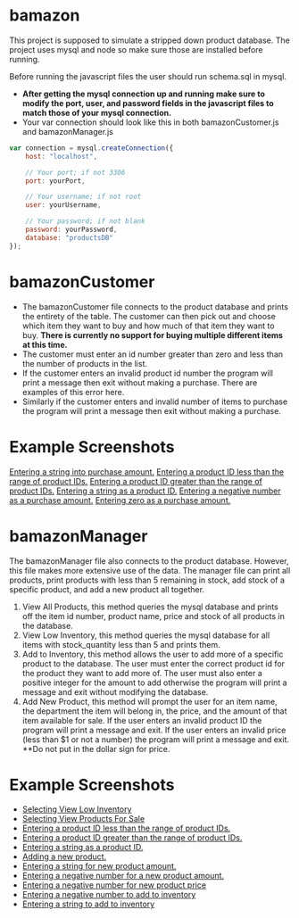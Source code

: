 # bamazon
This project is supposed to simulate a stripped down product database.
The project uses mysql and node so make sure those are installed before running.

Before running the javascript files the user should run schema.sql in mysql.

*  __After getting the mysql connection up and running make sure to modify the port, user, and password fields in the javascript files to match those of your mysql connection.__
* Your var connection should look like this in both bamazonCustomer.js and bamazonManager.js
```javascript
var connection = mysql.createConnection({
    host: "localhost",

    // Your port; if not 3306
    port: yourPort,

    // Your username; if not root
    user: yourUsername,

    // Your password; if not blank
    password: yourPassword,
    database: "productsDB"
});
```

# bamazonCustomer
* The bamazonCustomer file connects to the product database and prints the entirety of the table.
The customer can then pick out and choose which item they want to buy and how much of that item they want to buy. 
**There is currently no support for buying multiple different items at this time.**
* The customer must enter an id number greater than zero and less than the number of products in the list.
* If the customer enters an invalid product id number the program will print a message then exit without making a purchase. There are examples of this error here.
* Similarly if the customer enters and invalid number of items to purchase the program will print a message then exit without making a purchase.

# Example Screenshots #
[Entering a string into purchase amount.](./images/bamazonCustomer/amtPurchaseNotNum.png)
[Entering a product ID less than the range of product IDs.](./images/bamazonCustomer/idLessThanRange.png)
[Entering a product ID greater than the range of product IDs.](./images/bamazonCustomer/idMoreThanRange.png)
[Entering a string as a product ID.](./images/bamazonCustomer/idNotNum.png)
[Entering a negative number as a purchase amount.](./images/bamazonCustomer/purchaseNegative.png)
[Entering zero as a purchase amount.](./images/bamazonCustomer/purchasezero.png)

# bamazonManager
The bamazonManager file also connects to the product database. However, this file makes more extensive use of the data.
The manager file can print all products, print products with less than 5 remaining in stock, add stock of a specific product, and add a new product all together.
1. View All Products, this method queries the mysql database and prints off the item id number, product name, price and stock of all products in the database.
1. View Low Inventory, this method queries the mysql database for all items with stock_quantity less than 5 and prints them.
1. Add to Inventory, this method allows the user to add more of a specific product to the database. The user must enter the correct product id for the product they want to add more of. The user must also enter a positive integer for the amount to add otherwise the program will print a message and exit without modifying the database.
1. Add New Product, this method will prompt the user for an item name, the department the item will belong in, the price, and the amount of that item available for sale. If the user enters an invalid product ID the program will print a message and exit. If the user enters an invalid price (less than $1 or not a number) the program will print a message and exit.
**Do not put in the dollar sign for price. 

# Example Screenshots #
* [Selecting View Low Inventory](./images/bamazonManager/displayLowInv.png)
* [Selecting View Products For Sale](./images/bamazonManager/displayProducts.png)
* [Entering a product ID less than the range of product IDs.](./images/bamazonManager/idLessThanRange.png)
* [Entering a product ID greater than the range of product IDs.](./images/bamazonManager/idMoreThanRange.png)
* [Entering a string as a product ID.](./images/bamazonManager/idNotNum.png)
* [Adding a new product.](./images/bamazonManager/newProductAdded.png)
* [Entering a string for new product amount.](./images/bamazonManager/newProductAmountNotNum.png)
* [Entering a negative number for a new product amount.](./images/bamazonManager/newProductAmountOutOfRange.png)
* [Entering a negative number for new product price](./images/bamazonManager/newProductPriceOutOfRange.png)
* [Entering a negative number to add to inventory](./images/bamazonManager/restockAmountLessThanZero.png)
* [Entering a string to add to inventory](./images/bamazonManager/restockAmountNotNum.png)
